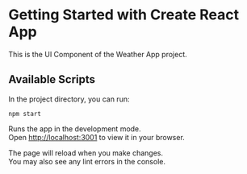 # Getting Started with Create React App

This is the UI Component of the Weather App project.

## Available Scripts

In the project directory, you can run:

`npm start`

Runs the app in the development mode.\
Open [http://localhost:3001](http://localhost:3000) to view it in your browser.

The page will reload when you make changes.\
You may also see any lint errors in the console.